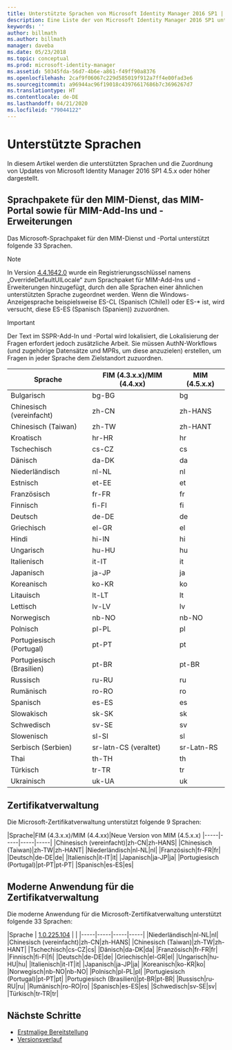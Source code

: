```yaml
---
title: Unterstützte Sprachen von Microsoft Identity Manager 2016 SP1 | Microsoft-Dokumentation
description: Eine Liste der von Microsoft Identity Manager 2016 SP1 unterstützten Sprachen.
keywords: ''
author: billmath
ms.author: billmath
manager: daveba
ms.date: 05/23/2018
ms.topic: conceptual
ms.prod: microsoft-identity-manager
ms.assetid: 50345fda-56d7-4b6e-a861-f49ff90a8376
ms.openlocfilehash: 2caf9f06067c229d585019f912a7ff4e00fad3e6
ms.sourcegitcommit: a96944ac96f19018c43976617686b7c3696267d7
ms.translationtype: HT
ms.contentlocale: de-DE
ms.lasthandoff: 04/21/2020
ms.locfileid: "79044122"
---
```

# <a name="supported-languages"></a>Unterstützte Sprachen

In diesem Artikel werden die unterstützten Sprachen und die Zuordnung von Updates von Microsoft Identity Manager 2016 SP1 4.5.x oder höher dargestellt.

## <a name="mim-service-and-portal-and-add-ins-and-extensions-language-pack"></a>Sprachpakete für den MIM-Dienst, das MIM-Portal sowie für MIM-Add-Ins und -Erweiterungen 

Das Microsoft-Sprachpaket für den MIM-Dienst und -Portal unterstützt folgende 33 Sprachen.  

> [!NOTE]
> In Version [4.4.1642.0](https://support.microsoft.com/en-us/help/4021562/hotfix-rollup-package-build-4-4-1642-0-is-available-for-microsoft) wurde ein Registrierungsschlüssel namens „OverrideDefaultUILocale“ zum Sprachpaket für MIM-Add-Ins und -Erweiterungen hinzugefügt, durch den alle Sprachen einer ähnlichen unterstützten Sprache zugeordnet werden. Wenn die Windows-Anzeigesprache beispielsweise ES-CL (Spanisch (Chile)) oder ES-\* ist, wird versucht, diese ES-ES (Spanisch (Spanien)) zuzuordnen.

> [!IMPORTANT]
> Der Text im SSPR-Add-In und -Portal wird lokalisiert, die Lokalisierung der Fragen erfordert jedoch zusätzliche Arbeit. Sie müssen AuthN-Workflows (und zugehörige Datensätze und MPRs, um diese anzuzielen) erstellen, um Fragen in jeder Sprache dem Zielstandort zuzuordnen.

|       Sprache        | FIM (4.3.x.x)/MIM (4.4.xx) | MIM (4.5.x.x) |
|-----------------------|--------------------------|--------------|
|       Bulgarisch       |          bg-BG           |      bg      |
| Chinesisch (vereinfacht)  |          zh-CN           |   zh-HANS    |
|   Chinesisch (Taiwan)    |          zh-TW           |   zh-HANT    |
|       Kroatisch        |          hr-HR           |      hr      |
|         Tschechisch         |          cs-CZ           |      cs      |
|        Dänisch         |          da-DK           |      da      |
|         Niederländisch         |          nl-NL           |      nl      |
|       Estnisch        |          et-EE           |      et      |
|        Französisch         |          fr-FR           |      fr      |
|        Finnisch        |          fi-FI           |      fi      |
|        Deutsch         |          de-DE           |      de      |
|         Griechisch         |          el-GR           |      el      |
|         Hindi         |          hi-IN           |      hi      |
|       Ungarisch       |          hu-HU           |      hu      |
|        Italienisch        |          it-IT           |      it      |
|       Japanisch        |          ja-JP           |      ja      |
|        Koreanisch         |          ko-KR           |      ko      |
|      Litauisch       |          lt-LT           |      lt      |
|        Lettisch        |          lv-LV           |      lv      |
|       Norwegisch       |          nb-NO           |    nb-NO     |
|        Polnisch         |          pl-PL           |      pl      |
| Portugiesisch (Portugal) |          pt-PT           |      pt      |
|  Portugiesisch (Brasilien)  |          pt-BR           |    pt-BR     |
|        Russisch        |          ru-RU           |      ru      |
|       Rumänisch        |          ro-RO           |      ro      |
|        Spanisch        |          es-ES           |      es      |
|        Slowakisch         |          sk-SK           |      sk      |
|        Schwedisch        |          sv-SE           |      sv      |
|       Slowenisch       |          sl-SI           |      sl      |
|   Serbisch (Serbien)    |  sr-latn-CS (veraltet)  |  sr-Latn-RS  |
|         Thai          |          th-TH           |      th      |
|        Türkisch        |          tr-TR           |      tr      |
|       Ukrainisch       |          uk-UA           |      uk      |

## <a name="certificate-management"></a>Zertifikatverwaltung 
Die Microsoft-Zertifikatverwaltung unterstützt folgende 9 Sprachen: 

|Sprache|FIM (4.3.x.x)/MIM (4.4.xx)|Neue Version von MIM (4.5.x.x)
|-----|-----|-----|-----|
|Chinesisch (vereinfacht)|zh-CN|zh-HANS|
|Chinesisch (Taiwan)|zh-TW|zh-HANT|
|Niederländisch|nl-NL|nl|
|Französisch|fr-FR|fr|
|Deutsch|de-DE|de|
|Italienisch|it-IT|it|
|Japanisch|ja-JP|ja|
|Portugiesisch (Portugal)|pt-PT|pt-PT|
|Spanisch|es-ES|es|

## <a name="certificate-management-modern-application"></a>Moderne Anwendung für die Zertifikatverwaltung  
Die moderne Anwendung für die Microsoft-Zertifikatverwaltung unterstützt folgende 33 Sprachen: 

|Sprache | [1.0.225.104](https://www.microsoft.com/en-us/download/details.aspx?id=54954) | |
|-----|-----|-----|-----|
|Niederländisch|nl-NL|nl|
|Chinesisch (vereinfacht)|zh-CN|zh-HANS|
|Chinesisch (Taiwan)|zh-TW|zh-HANT|
|Tschechisch|cs-CZ|cs|
|Dänisch|da-DK|da|
|Französisch|fr-FR|fr|
|Finnisch|fi-FI|fi|
|Deutsch|de-DE|de|
|Griechisch|el-GR|el|
|Ungarisch|hu-HU|hu|
|Italienisch|it-IT|it|
|Japanisch|ja-JP|ja|
|Koreanisch|ko-KR|ko|
|Norwegisch|nb-NO|nb-NO|
|Polnisch|pl-PL|pl|
|Portugiesisch (Portugal)|pt-PT|pt|
|Portugiesisch (Brasilien)|pt-BR|pt-BR|
|Russisch|ru-RU|ru|
|Rumänisch|ro-RO|ro|
|Spanisch|es-ES|es|
|Schwedisch|sv-SE|sv|
|Türkisch|tr-TR|tr|

## <a name="next-steps"></a>Nächste Schritte

- [Erstmalige Bereitstellung](microsoft-identity-manager-deploy.md)
- [Versionsverlauf](reference/version-history.md)
